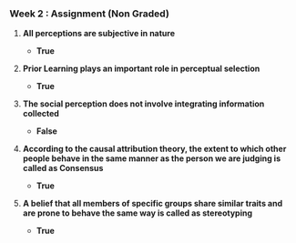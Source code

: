 ### Week 2 : Assignment (Non Graded)

1. **All perceptions are subjective in nature**

   - **True**
2. **Prior Learning plays an important role in perceptual selection**

   - **True**
3. **The social perception does not involve integrating information collected**

   - **False**
4. **According to the causal attribution theory, the extent to which other people behave in the same manner as the person we are judging is called as Consensus**

   - **True**
5. **A belief that all members of specific groups share similar traits and are prone to behave the same way is called as stereotyping**

   - **True**

